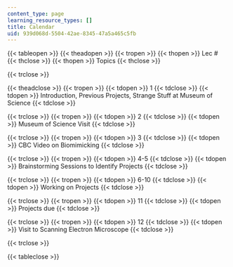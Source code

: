 ```yaml
---
content_type: page
learning_resource_types: []
title: Calendar
uid: 939d068d-5504-42ae-8345-47a5a465c5fb
---
```


{{< tableopen >}}
{{< theadopen >}}
{{< tropen >}}
{{< thopen >}}
Lec #
{{< thclose >}}
{{< thopen >}}
Topics
{{< thclose >}}

{{< trclose >}}

{{< theadclose >}}
{{< tropen >}}
{{< tdopen >}}
1
{{< tdclose >}}
{{< tdopen >}}
Introduction, Previous Projects, Strange Stuff at Museum of Science
{{< tdclose >}}

{{< trclose >}}
{{< tropen >}}
{{< tdopen >}}
2
{{< tdclose >}}
{{< tdopen >}}
Museum of Science Visit
{{< tdclose >}}

{{< trclose >}}
{{< tropen >}}
{{< tdopen >}}
3
{{< tdclose >}}
{{< tdopen >}}
CBC Video on Biomimicking
{{< tdclose >}}

{{< trclose >}}
{{< tropen >}}
{{< tdopen >}}
4-5
{{< tdclose >}}
{{< tdopen >}}
Brainstorming Sessions to Identify Projects
{{< tdclose >}}

{{< trclose >}}
{{< tropen >}}
{{< tdopen >}}
6-10
{{< tdclose >}}
{{< tdopen >}}
Working on Projects
{{< tdclose >}}

{{< trclose >}}
{{< tropen >}}
{{< tdopen >}}
11
{{< tdclose >}}
{{< tdopen >}}
Projects due
{{< tdclose >}}

{{< trclose >}}
{{< tropen >}}
{{< tdopen >}}
12
{{< tdclose >}}
{{< tdopen >}}
Visit to Scanning Electron Microscope
{{< tdclose >}}

{{< trclose >}}

{{< tableclose >}}